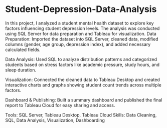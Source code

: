 # Student-Depression-Data-Analysis
In this project, I analyzed a student mental health dataset to explore key factors influencing student depression levels. The analysis was conducted using SQL Server for data preparation and Tableau for visualization.
Data Preparation: Imported the dataset into SQL Server, cleaned data, modified columns (gender, age group, depression index), and added necessary calculated fields.

Data Analysis: Used SQL to analyze distribution patterns and categorized students based on stress factors like academic pressure, study hours, and sleep duration.

Visualization: Connected the cleaned data to Tableau Desktop and created interactive charts and graphs showing student count trends across multiple factors.

Dashboard & Publishing: Built a summary dashboard and published the final report to Tableau Cloud for easy sharing and access.

Tools: SQL Server, Tableau Desktop, Tableau Cloud
Skills: Data Cleaning, SQL, Data Analysis, Visualization, Dashboarding

